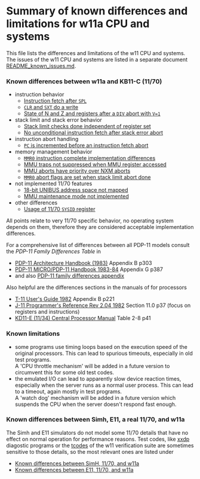 # Summary of known differences and limitations for w11a CPU and systems

This file lists the differences and limitations of the w11 CPU and systems.
The issues of the w11 CPU and systems are listed in a separate document
[README_known_issues.md](README_known_issues.md).

### Known differences between w11a and KB11-C (11/70)
- instruction behavior
  - [Instruction fetch after `SPL`](w11a_diff_70_spl_bug.md)
  - [`CLR` and `SXT` do a write](w11a_diff_70_clr_sxt_write.md)
  - [State of N and Z and registers after a `DIV` abort with `V=1`](w11a_diff_70_div_after_v1.md)
- stack limit and stack error behavior
  - [Stack limit checks done independent of register set](w11a_diff_70_stklim_rset.md)
  - [No unconditional instruction fetch after stack error abort](w11a_diff_70_ser_forced_fetch.md)
- instruction abort handling
  - [`PC` is incremented before an instruction fetch abort](w11a_diff_70_fetch_abort.md)
- memory management behavior
  - [`MMR0` instruction complete implementation differences](w11a_diff_70_instruction_complete.md)
  - [MMU traps not suppressed when MMU register accessed](w11a_diff_70_mmu_trap_suppression.md)
  - [MMU aborts have priority over NXM aborts](w11a_diff_70_mmu_nxm_prio.md)
  - [`MMR0` abort flags are set when stack limit abort done](w11a_diff_70_mmu_stklim_prio.md)
- not implemented 11/70 features
  - [18-bit UNIBUS address space not mapped](w11a_diff_70_unibus_mapping.md)
  - [MMU maintenance mode not implemented](w11a_diff_70_mmu_no_maint.md)
- other differences
  - [Usage of 11/70 `SYSID` register](w11a_diff_70_sysid_usage.md)

All points relate to very 11/70 specific behavior, no operating system
depends on them, therefore they are considered acceptable implementation
differences.

For a comprehensive list of differences between all PDP-11 models consult
the _PDP-11 Family Differences Table_ in
- [PDP-11 Architecture Handbook (1983)](http://wwcm.synology.me/pdf/EB-23657-18%20PDP-11%20Architecture%20Handbook.pdf) Appendix B p303
- [PDP-11 MICRO/PDP-11 Handbook 1983-84](http://www.bitsavers.org/pdf/dec/pdp11/handbooks/EB-24944-18_Micro_PDP-11_Handbook_1983-84.pdf) Appendix G p387
- and also [PDP-11 family differences appendix](https://gunkies.org/wiki/PDP-11_family_differences_appendix)

Also helpful are the differences sections in the manuals of for processors
- [T-11 User's Guide 1982](http://www.bitsavers.org/pdf/dec/pdp11/t11/T11_UsersMan.pdf) Appendix B p221
- [J-11 Programmer's Reference Rev 2.04 1982](http://www.bitsavers.org/pdf/dec/pdp11/j11/J-11_Programmers_Reference_Jan82.pdf) Section 11.0 p37 (focus on registers and instructions)
- [KD11-E (11/34) Central Processor Manual](http://www.bitsavers.org/pdf/dec/pdp11/1134/EK-KD11E-TM-001_KD11-E_Central_Processor_Maintenance_Manual_Dec76.pdf) Table 2-8 p41

### <a id="lim">Known limitations</a>

- some programs use timing loops based on the execution speed of the
  original processors. This can lead to spurious timeouts, especially
  in old test programs.  
  A 'CPU throttle mechanism' will be added in a future version to
  circumvent this for some old test codes.
- the emulated I/O can lead to apparently slow device reaction times,
  especially when the server runs as a normal user process. This can lead
  to a timeout, again mostly in test programs.  
  A 'watch dog' mechanism will be added in a future version which
  suspends the CPU when the server doesn't respond fast enough.

### Known differences between Simh, E11, a real 11/70, and w11a
The Simh and E11 simulators do not model some 11/70 details that have no
effect on normal operation for performance reasons. Test codes, like
[xxdp](../tools/xxdp/README.md) diagostic programs or the
[tcodes](../tools/tcode/README.md) of the w11 verification suite are
sometimes sensitive to those details, so the most relevant ones are
listed under
- [Known differences between SimH, 11/70, and w11a](simh_diff_summary.md)
- [Known differences between E11, 11/70, and w11a](e11_diff_summary.md)
